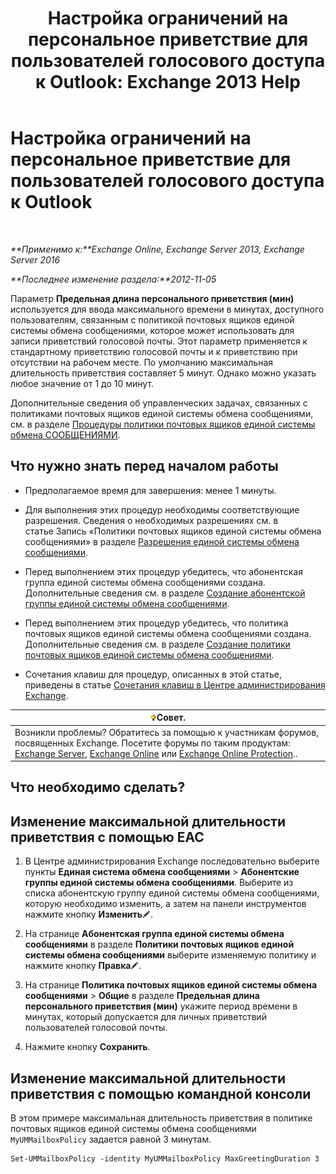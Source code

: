 ﻿---
title: 'Настройка ограничений на персональное приветствие для пользователей голосового доступа к Outlook: Exchange 2013 Help'
TOCTitle: Настройка ограничений на персональное приветствие для пользователей голосового доступа к Outlook
ms:assetid: d400f250-0f55-45f5-9918-5f1d7819fbdf
ms:mtpsurl: https://technet.microsoft.com/ru-ru/library/Bb201731(v=EXCHG.150)
ms:contentKeyID: 50556489
ms.date: 05/22/2018
mtps_version: v=EXCHG.150
ms.translationtype: MT
---

# Настройка ограничений на персональное приветствие для пользователей голосового доступа к Outlook

 

_**Применимо к:**Exchange Online, Exchange Server 2013, Exchange Server 2016_

_**Последнее изменение раздела:**2012-11-05_

Параметр **Предельная длина персонального приветствия (мин)** используется для ввода максимального времени в минутах, доступного пользователям, связанным с политикой почтовых ящиков единой системы обмена сообщениями, которое может использовать для записи приветствий голосовой почты. Этот параметр применяется к стандартному приветствию голосовой почты и к приветствию при отсутствии на рабочем месте. По умолчанию максимальная длительность приветствия составляет 5 минут. Однако можно указать любое значение от 1 до 10 минут.

Дополнительные сведения об управленческих задачах, связанных с политиками почтовых ящиков единой системы обмена сообщениями, см. в разделе [Процедуры политики почтовых ящиков единой системы обмена СООБЩЕНИЯМИ](um-mailbox-policy-procedures-exchange-2013-help.md).

## Что нужно знать перед началом работы

  - Предполагаемое время для завершения: менее 1 минуты.

  - Для выполнения этих процедур необходимы соответствующие разрешения. Сведения о необходимых разрешениях см. в статье Запись «Политики почтовых ящиков единой системы обмена сообщениями» в разделе [Разрешения единой системы обмена сообщениями](unified-messaging-permissions-exchange-2013-help.md).

  - Перед выполнением этих процедур убедитесь, что абонентская группа единой системы обмена сообщениями создана. Дополнительные сведения см. в разделе [Создание абонентской группы единой системы обмена сообщениями](create-a-um-dial-plan-exchange-2013-help.md).

  - Перед выполнением этих процедур убедитесь, что политика почтовых ящиков единой системы обмена сообщениями создана. Дополнительные сведения см. в разделе [Создание политики почтовых ящиков единой системы обмена сообщениями](create-a-um-mailbox-policy-exchange-2013-help.md).

  - Сочетания клавиш для процедур, описанных в этой статье, приведены в статье [Сочетания клавиш в Центре администрирования Exchange](keyboard-shortcuts-in-the-exchange-admin-center-exchange-online-protection-help.md).

<table>
<thead>
<tr class="header">
<th><img src="images/Bb124558.tip(EXCHG.150).gif" title="Совет" alt="Совет" />Совет.</th>
</tr>
</thead>
<tbody>
<tr class="odd">
<td>Возникли проблемы? Обратитесь за помощью к участникам форумов, посвященных Exchange. Посетите форумы по таким продуктам: <a href="https://go.microsoft.com/fwlink/p/?linkid=60612">Exchange Server</a>, <a href="https://go.microsoft.com/fwlink/p/?linkid=267542">Exchange Online</a> или <a href="https://go.microsoft.com/fwlink/p/?linkid=285351">Exchange Online Protection</a>..</td>
</tr>
</tbody>
</table>


## Что необходимо сделать?

## Изменение максимальной длительности приветствия с помощью EAC

1.  В Центре администрирования Exchange последовательно выберите пункты **Единая система обмена сообщениями** \> **Абонентские группы единой системы обмена сообщениями**. Выберите из списка абонентскую группу единой системы обмена сообщениями, которую необходимо изменить, а затем на панели инструментов нажмите кнопку **Изменить**![Значок редактирования](images/Bb124582.6f53ccb2-1f13-4c02-bea0-30690e6ea71d(EXCHG.150).gif "Значок редактирования").

2.  На странице **Абонентская группа единой системы обмена сообщениями** в разделе **Политики почтовых ящиков единой системы обмена сообщениями** выберите изменяемую политику и нажмите кнопку **Правка**![Значок редактирования](images/Bb124582.6f53ccb2-1f13-4c02-bea0-30690e6ea71d(EXCHG.150).gif "Значок редактирования").

3.  На странице **Политика почтовых ящиков единой системы обмена сообщениями** \> **Общие** в разделе **Предельная длина персонального приветствия (мин)** укажите период времени в минутах, который допускается для личных приветствий пользователей голосовой почты.

4.  Нажмите кнопку **Сохранить**.

## Изменение максимальной длительности приветствия с помощью командной консоли

В этом примере максимальная длительность приветствия в политике почтовых ящиков единой системы обмена сообщениями `MyUMMailboxPolicy` задается равной 3 минутам.

    Set-UMMailboxPolicy -identity MyUMMailboxPolicy MaxGreetingDuration 3

